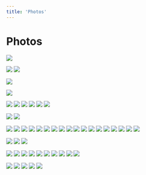 ```yaml
---
title: 'Photos'
---
```


# Photos

<!-- Great Ocean Road -->

![](http://imgur.com/nBWsYt0.jpg)


<!-- Kitty -->

![](http://imgur.com/GCd52up.jpg)
![](http://imgur.com/wde6gsp.jpg)


<!-- Home -->

![](http://imgur.com/K4VkTUA.jpg)


<!-- Fish and Chips -->

![](http://imgur.com/fU1SEFQ.jpg)


<!-- University -->

![](http://imgur.com/hWarvHY.jpg)
![](http://imgur.com/ad6oE01.jpg)
![](http://imgur.com/7H4ALIA.jpg)
![](http://imgur.com/2mjHmtR.jpg)
![](http://imgur.com/FMblK6G.jpg)
![](http://imgur.com/4MMGNpT.jpg)


<!-- Korea -->

![](http://imgur.com/goBeOeF.jpg)
![](http://imgur.com/85bmwqT.jpg)


<!-- Cairns -->

![](http://imgur.com/Z8zC8rY.jpg)
![](http://imgur.com/Hycn2KN.jpg)
![](http://imgur.com/EClRHW8.jpg)
![](http://imgur.com/P0sZ7Kv.jpg)
![](http://imgur.com/0II89Hl.jpg)
![](http://imgur.com/nTveIfO.jpg)
![](http://imgur.com/Pv8ZQlJ.jpg)
![](http://imgur.com/pWk7Hz1.jpg)
![](http://imgur.com/2lbhQcB.jpg)
![](http://imgur.com/AWJtdm8.jpg)
![](http://imgur.com/3H8hpBY.jpg)
![](http://imgur.com/1Tktc02.jpg)
![](http://imgur.com/Yu2hiaA.jpg)
![](http://imgur.com/jlNbIRB.jpg)
![](http://imgur.com/ZT67s2h.jpg)
![](http://imgur.com/JEFREXS.jpg)
![](http://imgur.com/ju0YbJg.jpg)
![](http://imgur.com/nvUEI7W.jpg)


<!-- Snow -->

![](http://imgur.com/0iN0LUL.jpg)
![](http://imgur.com/ZA5TNlN.jpg)
![](http://imgur.com/oZjms1j.jpg)


<!-- Kibble -->

![](http://imgur.com/wb2C1zM.jpg)
![](http://imgur.com/0TZQkFo.jpg)
![](http://imgur.com/33GDe6w.jpg)
![](http://imgur.com/K7LPEUk.jpg)
![](http://imgur.com/1cB49vv.jpg)
![](http://imgur.com/1NxktVn.jpg)
![](http://imgur.com/LIKgZYh.jpg)
![](http://imgur.com/Aw05QJi.jpg)
![](http://imgur.com/7sLMJVj.jpg)
![](http://imgur.com/oXQ7A7c.jpg)


<!-- Yiayias -->

![](http://imgur.com/AQm173z.jpg)
![](http://imgur.com/uBPXZQt.jpg)
![](http://imgur.com/ItJYoyp.jpg)
![](http://imgur.com/HLVKx0P.jpg)
![](http://imgur.com/1dZm9r5.jpg)
